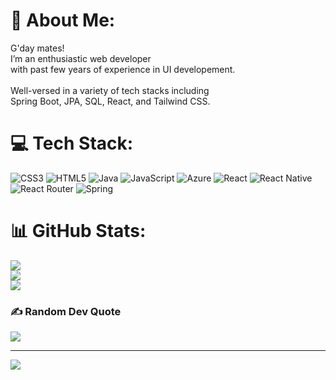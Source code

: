 # 💫 About Me:
G'day mates!<br>I’m an enthusiastic web developer<br>with past few years of experience in UI developement.<br><br>Well-versed in a variety of tech stacks including <br>Spring Boot, JPA, SQL, React, and Tailwind CSS.


# 💻 Tech Stack:
![CSS3](https://img.shields.io/badge/css3-%231572B6.svg?style=for-the-badge&logo=css3&logoColor=white) ![HTML5](https://img.shields.io/badge/html5-%23E34F26.svg?style=for-the-badge&logo=html5&logoColor=white) ![Java](https://img.shields.io/badge/java-%23ED8B00.svg?style=for-the-badge&logo=openjdk&logoColor=white) ![JavaScript](https://img.shields.io/badge/javascript-%23323330.svg?style=for-the-badge&logo=javascript&logoColor=%23F7DF1E) ![Azure](https://img.shields.io/badge/azure-%230072C6.svg?style=for-the-badge&logo=microsoftazure&logoColor=white) ![React](https://img.shields.io/badge/react-%2320232a.svg?style=for-the-badge&logo=react&logoColor=%2361DAFB) ![React Native](https://img.shields.io/badge/react_native-%2320232a.svg?style=for-the-badge&logo=react&logoColor=%2361DAFB) ![React Router](https://img.shields.io/badge/React_Router-CA4245?style=for-the-badge&logo=react-router&logoColor=white) ![Spring](https://img.shields.io/badge/spring-%236DB33F.svg?style=for-the-badge&logo=spring&logoColor=white)
# 📊 GitHub Stats:
![](https://github-readme-stats.vercel.app/api?username=marcozy-lab&theme=dracula&hide_border=false&include_all_commits=true&count_private=true)<br/>
![](https://github-readme-streak-stats.herokuapp.com/?user=marcozy-lab&theme=dracula&hide_border=false)<br/>
![](https://github-readme-stats.vercel.app/api/top-langs/?username=marcozy-lab&theme=dracula&hide_border=false&include_all_commits=true&count_private=true&layout=compact)

### ✍️ Random Dev Quote
![](https://quotes-github-readme.vercel.app/api?type=horizontal&theme=radical)

---
[![](https://visitcount.itsvg.in/api?id=marcozy-lab&icon=7&color=5)](https://visitcount.itsvg.in)

<!-- Proudly created with GPRM ( https://gprm.itsvg.in ) -->
